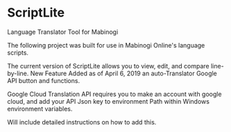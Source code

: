 # ScriptLite
Language Translator Tool for Mabinogi

    
The following project was built for use in Mabinogi Online's language scripts.

The current version of ScriptLite allows you to view, edit, and compare line-by-line. New Feature Added as of April 6, 2019 an 
auto-Translator Google API button and functions.

Google Cloud Translation API requires you to make an account with google cloud, and add your API Json key to environment Path 
within Windows environment variables.

Will include detailed instructions on how to add this.
